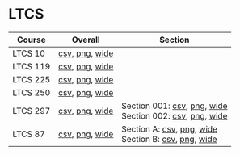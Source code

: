 # LTCS

| Course | Overall | Section |
| ------ | ------- | ------- |
| LTCS 10 | [csv](https://github.com/UCSD-Historical-Enrollment-Data/2024Fall/blob/main/overall/LTCS%2010.csv), [png](https://raw.githubusercontent.com/UCSD-Historical-Enrollment-Data/2024Fall/main/plot_overall/LTCS%2010.png), [wide](https://raw.githubusercontent.com/UCSD-Historical-Enrollment-Data/2024Fall/main/plot_overall_wide/LTCS%2010.png) |  |
| LTCS 119 | [csv](https://github.com/UCSD-Historical-Enrollment-Data/2024Fall/blob/main/overall/LTCS%20119.csv), [png](https://raw.githubusercontent.com/UCSD-Historical-Enrollment-Data/2024Fall/main/plot_overall/LTCS%20119.png), [wide](https://raw.githubusercontent.com/UCSD-Historical-Enrollment-Data/2024Fall/main/plot_overall_wide/LTCS%20119.png) |  |
| LTCS 225 | [csv](https://github.com/UCSD-Historical-Enrollment-Data/2024Fall/blob/main/overall/LTCS%20225.csv), [png](https://raw.githubusercontent.com/UCSD-Historical-Enrollment-Data/2024Fall/main/plot_overall/LTCS%20225.png), [wide](https://raw.githubusercontent.com/UCSD-Historical-Enrollment-Data/2024Fall/main/plot_overall_wide/LTCS%20225.png) |  |
| LTCS 250 | [csv](https://github.com/UCSD-Historical-Enrollment-Data/2024Fall/blob/main/overall/LTCS%20250.csv), [png](https://raw.githubusercontent.com/UCSD-Historical-Enrollment-Data/2024Fall/main/plot_overall/LTCS%20250.png), [wide](https://raw.githubusercontent.com/UCSD-Historical-Enrollment-Data/2024Fall/main/plot_overall_wide/LTCS%20250.png) |  |
| LTCS 297 | [csv](https://github.com/UCSD-Historical-Enrollment-Data/2024Fall/blob/main/overall/LTCS%20297.csv), [png](https://raw.githubusercontent.com/UCSD-Historical-Enrollment-Data/2024Fall/main/plot_overall/LTCS%20297.png), [wide](https://raw.githubusercontent.com/UCSD-Historical-Enrollment-Data/2024Fall/main/plot_overall_wide/LTCS%20297.png) | Section 001: [csv](https://github.com/UCSD-Historical-Enrollment-Data/2024Fall/blob/main/section/LTCS%20297_001.csv), [png](https://raw.githubusercontent.com/UCSD-Historical-Enrollment-Data/2024Fall/main/plot_section/LTCS%20297_001.png), [wide](https://raw.githubusercontent.com/UCSD-Historical-Enrollment-Data/2024Fall/main/plot_section_wide/LTCS%20297_001.png)<br>Section 002: [csv](https://github.com/UCSD-Historical-Enrollment-Data/2024Fall/blob/main/section/LTCS%20297_002.csv), [png](https://raw.githubusercontent.com/UCSD-Historical-Enrollment-Data/2024Fall/main/plot_section/LTCS%20297_002.png), [wide](https://raw.githubusercontent.com/UCSD-Historical-Enrollment-Data/2024Fall/main/plot_section_wide/LTCS%20297_002.png) |
| LTCS 87 | [csv](https://github.com/UCSD-Historical-Enrollment-Data/2024Fall/blob/main/overall/LTCS%2087.csv), [png](https://raw.githubusercontent.com/UCSD-Historical-Enrollment-Data/2024Fall/main/plot_overall/LTCS%2087.png), [wide](https://raw.githubusercontent.com/UCSD-Historical-Enrollment-Data/2024Fall/main/plot_overall_wide/LTCS%2087.png) | Section A: [csv](https://github.com/UCSD-Historical-Enrollment-Data/2024Fall/blob/main/section/LTCS%2087_A.csv), [png](https://raw.githubusercontent.com/UCSD-Historical-Enrollment-Data/2024Fall/main/plot_section/LTCS%2087_A.png), [wide](https://raw.githubusercontent.com/UCSD-Historical-Enrollment-Data/2024Fall/main/plot_section_wide/LTCS%2087_A.png)<br>Section B: [csv](https://github.com/UCSD-Historical-Enrollment-Data/2024Fall/blob/main/section/LTCS%2087_B.csv), [png](https://raw.githubusercontent.com/UCSD-Historical-Enrollment-Data/2024Fall/main/plot_section/LTCS%2087_B.png), [wide](https://raw.githubusercontent.com/UCSD-Historical-Enrollment-Data/2024Fall/main/plot_section_wide/LTCS%2087_B.png) |
